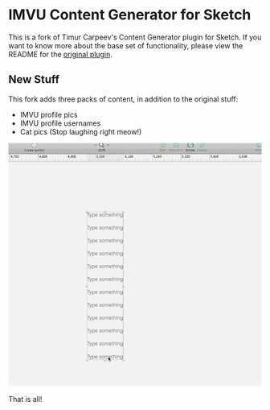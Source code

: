 IMVU Content Generator for Sketch
============================
This is a fork of Timur Carpeev's Content Generator plugin for Sketch. If you want to know more about the base set of functionality, please view the README for the [original plugin](https://github.com/timuric/Content-generator-sketch-plugin).

## New Stuff
This fork adds three packs of content, in addition to the original stuff:
* IMVU profile pics
* IMVU profile usernames
* Cat pics (Stop laughing right meow!)

![Demo](https://raw.githubusercontent.com/nipponese/Content-generator-sketch-plugin/master/tutorial/imvu_stuff.gif)

That is all!